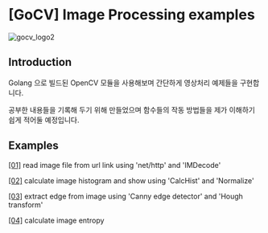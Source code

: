 # [GoCV] Image Processing examples

![gocv_logo2](https://user-images.githubusercontent.com/2151950/79088374-5e052180-7d7d-11ea-9d14-71e95331e3e6.png)

## Introduction

Golang 으로 빌드된 OpenCV 모듈을 사용해보며 간단하게 영상처리 예제들을 구현합니다.

공부한 내용들을 기록해 두기 위해 만들었으며 함수들의 작동 방법들을 제가 이해하기 쉽게 적어둘 예정입니다.



## Examples

[[01]](https://github.com/dlwogns0128/gocv-examples/tree/master/cmd/01_read-image-from-url) read image file from url link using 'net/http' and 'IMDecode'

[[02]](https://github.com/dlwogns0128/gocv-examples/tree/master/cmd/02_image-histogram) calculate image histogram and show using 'CalcHist' and 'Normalize'

[[03]](https://github.com/dlwogns0128/gocv-examples/tree/master/cmd/03_edge-detection) extract edge from image using 'Canny edge detector' and 'Hough transform'

[[04]](https://github.com/dlwogns0128/gocv-examples/tree/master/cmd/04_image-entropy) calculate image entropy

